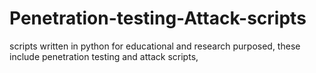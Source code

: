 # Penetration-testing-Attack-scripts
scripts written in python for educational and research purposed, these include penetration testing and attack scripts, 
